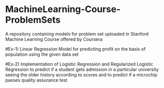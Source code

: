 # MachineLearning-Course-ProblemSets
A repository containing models for problem set uploaded in Stanford Machine Learning Course offered by Coursera

#Ex-1) Linear Regression Model for predicting profit on the basis of population using the given data set

#Ex-2) Implementation of Logistic Regression and Regularized Logistic Regression to predict if a student gets admission in a particular university seeing the older history according to scores and to predict if a microchip passes quality assurance test
